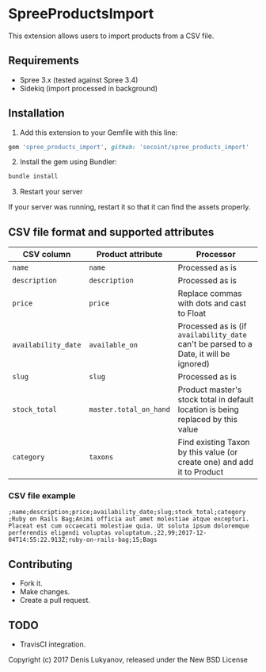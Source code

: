SpreeProductsImport
===================

This extension allows users to import products from a CSV file.

## Requirements

* Spree 3.x (tested against Spree 3.4)
* Sidekiq (import processed in background)

## Installation

1. Add this extension to your Gemfile with this line:
  ```ruby
  gem 'spree_products_import', github: 'secoint/spree_products_import'
  ```

2. Install the gem using Bundler:
  ```ruby
  bundle install
  ```

3. Restart your server

  If your server was running, restart it so that it can find the assets properly.

## CSV file format and supported attributes

|CSV column|Product attribute|Processor|
|---|---|---|
|`name`|`name`|Processed as is|
|`description`|`description`|Processed as is|
|`price`|`price`|Replace commas with dots and cast to Float|
|`availability_date`|`available_on`|Processed as is (if `availability_date` can't be parsed to a Date, it will be ignored)|
|`slug`|`slug`|Processed as is|
|`stock_total`|`master.total_on_hand`|Product master's stock total in default location is being replaced by this value|
|`category`|`taxons`|Find existing Taxon by this value (or create one) and add it to Product|

### CSV file example

```
;name;description;price;availability_date;slug;stock_total;category
;Ruby on Rails Bag;Animi officia aut amet molestiae atque excepturi. Placeat est cum occaecati molestiae quia. Ut soluta ipsum doloremque perferendis eligendi voluptas voluptatum.;22,99;2017-12-04T14:55:22.913Z;ruby-on-rails-bag;15;Bags
```

## Contributing

* Fork it.
* Make changes.
* Create a pull request.

## TODO

* TravisCI integration.

Copyright (c) 2017 Denis Lukyanov, released under the New BSD License
